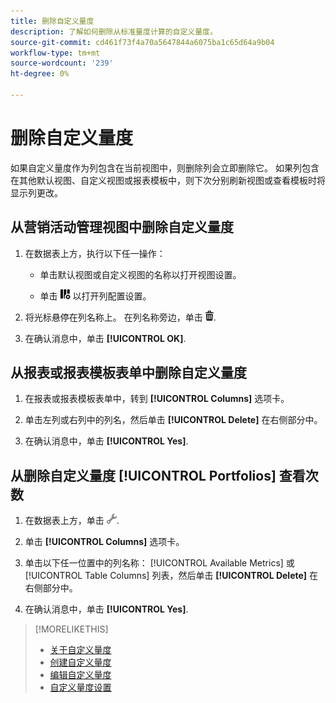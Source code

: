 ```yaml
---
title: 删除自定义量度
description: 了解如何删除从标准量度计算的自定义量度。
source-git-commit: cd461f73f4a70a5647844a6075ba1c65d64a9b04
workflow-type: tm+mt
source-wordcount: '239'
ht-degree: 0%

---
```


# 删除自定义量度

如果自定义量度作为列包含在当前视图中，则删除列会立即删除它。 如果列包含在其他默认视图、自定义视图或报表模板中，则下次分别刷新视图或查看模板时将显示列更改。

## 从营销活动管理视图中删除自定义量度

1. 在数据表上方，执行以下任一操作：

   * 单击默认视图或自定义视图的名称以打开视图设置。

   * 单击 ![自定义列](/help/search-social-commerce/assets/custom-columns.png "自定义列") 以打开列配置设置。

1. 将光标悬停在列名称上。 在列名称旁边，单击 ![删除](/help/search-social-commerce/assets/delete.png "删除").

1. 在确认消息中，单击 **[!UICONTROL OK]**.

## 从报表或报表模板表单中删除自定义量度

1. 在报表或报表模板表单中，转到 **[!UICONTROL Columns]** 选项卡。

1. 单击左列或右列中的列名，然后单击 **[!UICONTROL Delete]** 在右侧部分中。

1. 在确认消息中，单击 **[!UICONTROL Yes]**.

## 从删除自定义量度 [!UICONTROL Portfolios] 查看次数

1. 在数据表上方，单击 ![编辑所选视图](/help/search-social-commerce/assets/view-settings.png "编辑所选视图").

1. 单击 **[!UICONTROL Columns]** 选项卡。

1. 单击以下任一位置中的列名称： [!UICONTROL Available Metrics] 或 [!UICONTROL Table Columns] 列表，然后单击 **[!UICONTROL Delete]** 在右侧部分中。

1. 在确认消息中，单击 **[!UICONTROL Yes]**.

>[!MORELIKETHIS]
>
>* [关于自定义量度](custom-metric-about.md)
>* [创建自定义量度](custom-metric-create.md)
>* [编辑自定义量度](custom-metric-edit.md)
>* [自定义量度设置](custom-metric-settings.md)

